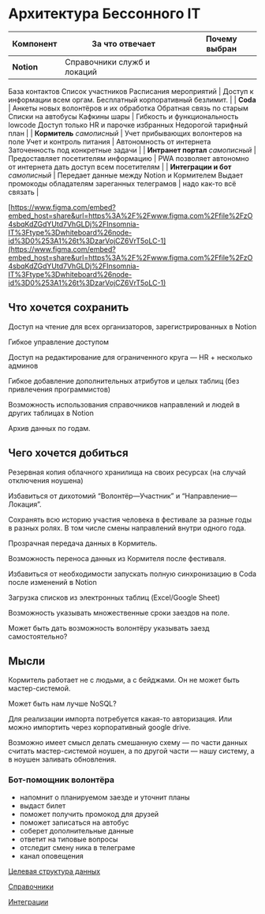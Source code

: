 # Архитектура Бессонного IT

| Компонент | За что отвечает | Почему выбран |
| --- | --- | --- |
| **Notion** | Справочники служб и локаций
База контактов
Список участников
Расписания мероприятий | Доступ к информации всем оргам.
Бесплатный корпоративный безлимит. |
| **Coda** | Анкеты новых волонтёров и их обработка
Обратная связь по старым
Списки на автобусы
Кафкины шары | Гибкость и функциональность lowcode
Доступ только HR и парочке избранных
Недорогой тарифный план |
| **Кормитель**
*самописный* | Учет прибывающих волонтеров на поле
Учет и контроль питания | Автономность от интернета
Заточенность под конкретные задачи |
| **Интранет портал**
*самописный* | Предоставляет посетителям информацию | PWA позволяет автономно от интернета дать доступ всем посетителям |
| **Интеграции и бот**
*самописный* | Передает данные между Notion и Кормителем
Выдает промокоды обладателям зареганных телеграмов | надо как-то всё связать |

[https://www.figma.com/embed?embed_host=share&url=https%3A%2F%2Fwww.figma.com%2Ffile%2FzO4sbqKdZGdYUtd7VhGLDj%2FInsomnia-IT%3Ftype%3Dwhiteboard%26node-id%3D0%253A1%26t%3DzarVojCZ6VrT5oLC-1](https://www.figma.com/embed?embed_host=share&url=https%3A%2F%2Fwww.figma.com%2Ffile%2FzO4sbqKdZGdYUtd7VhGLDj%2FInsomnia-IT%3Ftype%3Dwhiteboard%26node-id%3D0%253A1%26t%3DzarVojCZ6VrT5oLC-1)

## Что хочется сохранить

Доступ на чтение для всех организаторов, зарегистрированных в Notion

Гибкое управление доступом

Доступ на редактирование для ограниченного круга — HR + несколько админов

Гибкое добавление дополнительных атрибутов и целых таблиц (без привлечения программистов)

Возможность использования справочников направлений и людей в других таблицах в  Notion

Архив данных по годам.

## Чего хочется добиться

Резервная копия облачного хранилища на своих ресурсах (на случай отключения ноушена)

Избавиться от дихотомий “Волонтёр—Участник” и “Направление—Локация”.

Сохранять всю историю участия человека в фестивале за разные годы в разных ролях. В том числе смены направлений внутри одного года.

Прозрачная передача данных в Кормитель.

Возможность переноса данных из Кормителя после фестиваля.

Избавиться от необходимости запускать полную синхронизацию в Coda после изменений в Notion

Загрузка списков из электронных таблиц (Excel/Google Sheet)

Возможность указывать множественные сроки заездов на поле.

Может быть дать возможность волонтёру указывать заезд самостоятельно?

## Мысли

Кормитель работает не с людьми, а с бейджами. Он не может быть мастер-системой.

Может быть нам лучше NoSQL?

Для реализации импорта потребуется какая-то авторизация.
Или можно импортить через корпоративный google drive.

Возможно имеет смысл делать смешанную схему — по части данных считать мастер-системой ноушен, а по другой части — нашу систему, а в ноушен заливать обновления.

### Бот-помощник волонтёра

- напомнит о планируемом заезде и уточнит планы
- выдаст билет
- поможет получить промокод для друзей
- поможет записаться на автобус
- соберет дополнительные данные
- ответит на типовые вопросы
- отследит смену ника в телеграме
- канал оповещения

[Целевая структура данных](%D0%90%D1%80%D1%85%D0%B8%D1%82%D0%B5%D0%BA%D1%82%D1%83%D1%80%D0%B0%20%D0%91%D0%B5%D1%81%D1%81%D0%BE%D0%BD%D0%BD%D0%BE%D0%B3%D0%BE%20IT%209ccb3d2f73fd4f46a9967a8051404fea/%D0%A6%D0%B5%D0%BB%D0%B5%D0%B2%D0%B0%D1%8F%20%D1%81%D1%82%D1%80%D1%83%D0%BA%D1%82%D1%83%D1%80%D0%B0%20%D0%B4%D0%B0%D0%BD%D0%BD%D1%8B%D1%85%20f87aeea754f6479aa2352d50a0878e5e.md)

[Справочники](%D0%90%D1%80%D1%85%D0%B8%D1%82%D0%B5%D0%BA%D1%82%D1%83%D1%80%D0%B0%20%D0%91%D0%B5%D1%81%D1%81%D0%BE%D0%BD%D0%BD%D0%BE%D0%B3%D0%BE%20IT%209ccb3d2f73fd4f46a9967a8051404fea/%D0%A1%D0%BF%D1%80%D0%B0%D0%B2%D0%BE%D1%87%D0%BD%D0%B8%D0%BA%D0%B8%200d3d3c5b2cba4cd48080a16d3d5e67e4.md)

[Интеграции](%D0%90%D1%80%D1%85%D0%B8%D1%82%D0%B5%D0%BA%D1%82%D1%83%D1%80%D0%B0%20%D0%91%D0%B5%D1%81%D1%81%D0%BE%D0%BD%D0%BD%D0%BE%D0%B3%D0%BE%20IT%209ccb3d2f73fd4f46a9967a8051404fea/%D0%98%D0%BD%D1%82%D0%B5%D0%B3%D1%80%D0%B0%D1%86%D0%B8%D0%B8%20c86f8f2079834a288870a1e464f59bf5.md)